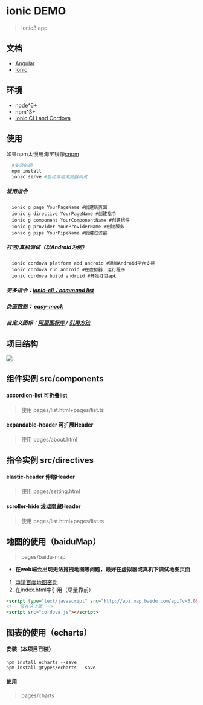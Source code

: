 # ionic DEMO

> ionic3 app

## 文档

* [Angular](https://angular.cn/docs)
* [Ionic](https://ionicframework.com/docs/components/#overview)

## 环境

* node^6+
* npm^3+
* [Ionic CLI and Cordova](https://ionicframework.com/docs/intro/installation/)

## 使用

如果npm太慢用淘宝镜像[cnpm](https://npm.taobao.org/)

```bash
  #安装依赖
  npm install
  ionic serve #启动本地浏览器调试
```

##### 常用指令

```shell
  ionic g page YourPageName #创建新页面
  ionic g directive YourPageName #创建指令
  ionic g component YourComponentName #创建组件
  ionic g provider YourProviderName #创建服务
  ionic g pipe YourPipeName #创建过滤器
```

##### 打包/真机调试（以Android为例）

```shell
  ionic cordova platform add android #添加Android平台支持
  ionic cordova run android #在虚拟器上运行程序
  ionic cordova build android #开始打包apk
```

##### 更多指令：[ionic-cli：command list](https://ionicframework.com/docs/cli/commands.html)

##### 伪造数据： [easy-mock](https://www.easy-mock.com/)

##### 自定义图标：[阿里图标库](http://www.iconfont.cn/home/index) / [引用方法](https://jingyan.baidu.com/article/3ea51489acddf452e61bba33.html)

## 项目结构

<img src="https://img-blog.csdn.net/20170905131004085?watermark/2/text/aHR0cDovL2Jsb2cuY3Nkbi5uZXQvWmhhaUt1bjY4/font/5a6L5L2T/fontsize/400/fill/I0JBQkFCMA==/dissolve/70/gravity/Center">

## 组件实例 src/components

#### accordion-list 可折叠list

> 使用 pages/list.html+pages/list.ts

#### expandable-header 可扩展Header

> 使用 pages/about.html

## 指令实例 src/directives

#### elastic-header 伸缩Header

> 使用 pages/setting.html

#### scroller-hide 滚动隐藏Header

> 使用 pages/list.html+pages/list.ts

## 地图的使用（baiduMap）

> pages/baidu-map

* **在web端会出现无法拖拽地图等问题，最好在虚拟器或真机下调试地图页面**

1. [申请百度地图密匙](http://lbsyun.baidu.com/apiconsole/key?application=key)
2. 在index.html中引用（尽量靠前）

```html
<script type="text/javascript" src="http://api.map.baidu.com/api?v=3.0&ak=你的密匙"></script>
<!-- 写在这上面 -->
<script src="cordova.js"></script>

```

## 图表的使用（echarts）

#### 安装（本项目已装）

```shell
npm install echarts --save
npm install @types/echarts --save
```

#### 使用

> pages/charts
